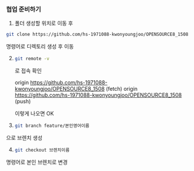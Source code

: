 ### 협업 준비하기



1. 폴더 생성할 위치로 이동 후

```zsh
git clone https://github.com/hs-1971088-kwonyoungjoo/OPENSOURCE8_1508
```

명령어로 디렉토리 생성 후 이동



2. ``` zsh
   git remote -v
   ```

   로 접속 확인

   origin	https://github.com/hs-1971088-kwonyoungjoo/OPENSOURCE8_1508 (fetch)
   origin	https://github.com/hs-1971088-kwonyoungjoo/OPENSOURCE8_1508 (push)

   이렇게 나오면 OK



3. ``` zsh
   git branch feature/본인영어이름
   ```

으로 브렌치 생성



4. ```zsh
   git checkout 브렌치이름
   ```

명령어로 본인 브렌치로 변경